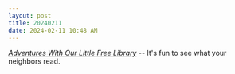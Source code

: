 ```yaml
---
layout: post
title: 20240211
date: 2024-02-11 10:48 AM
---
```

[*Adventures With Our Little Free Library*](https://multoghost.wordpress.com/2024/02/11/adventures-with-our-little-free-library/) -- It's fun to see what your neighbors read.
